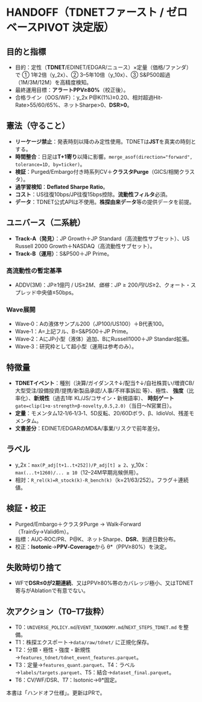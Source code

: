 # HANDOFF（TDNETファースト / ゼロベースPIVOT 決定版）

## 目的と指標
- 目的：定性（**TDNET**/EDINET/EDGAR/ニュース）×定量（価格/ファンダ）で
  ① 1年2倍（y_2x）、② 3–5年10倍（y_10x）、③ S&P500超過（1M/3M/12M）を高精度検知。
- 最終運用目標：**アラートPPV≥80%**（校正後）。
- 合格ライン（OOS/WF）：y_2x P@K(1%)≥0.20、相対超過Hit-Rate>55/60/65%、ネットSharpe>0、**DSR>0**。

## 憲法（守ること）
- **リーケージ禁止**：発表時刻以降のみ定性使用。TDNETは**JST**を真実の時刻とする。
- **時間整合**：日足は**T+1寄り**以降に影響。`merge_asof(direction="forward", tolerance=1D, by=ticker)`。
- **検証**：Purged/Embargo付き時系列CV＋**クラスタPurge**（GICS/相関クラスタ）。
- **過学習検知**：**Deflated Sharpe Ratio**。
- **コスト**：US往復10bps/JP往復15bps控除。**流動性フィルタ**必須。
- **データ**：TDNET公式APIは不使用。**株探由来データ**等の提供データを前提。

## ユニバース（二系統）
- **Track‑A（発見）**：JP Growth＋JP Standard（高流動性サブセット）、US Russell 2000 Growth＋NASDAQ（高流動性サブセット）。
- **Track‑B（運用）**：S&P500＋JP Prime。

### 高流動性の暫定基準
- ADDV(3M)：JP≥1億円 / US≥$2M、価格：JP≥200円 / US≥$2、クォート・スプレッド中央値≤50bps。

### Wave展開
- Wave‑0：Aの液体サンプル200（JP100/US100）＋B代表100。
- Wave‑1：A=上記フル、B=S&P500＋JP Prime。
- Wave‑2：AにJP小型（液体）追加、BにRussell1000＋JP Standard拡張。
- Wave‑3：研究枠として超小型（運用は参考のみ）。

## 特徴量
- **TDNETイベント**：種別（決算/ガイダンス↑↓/配当↑↓/自社株買い/増資CB/大型受注/設備投資/提携/新製品承認/人事/不祥事訴訟 等）、極性、
  **強度**（比率化）、**新規性**（過去1年 KL/JS/コサイン・新規語率）、
  **時刻ゲート** `gate=clip(1+α·strength+β·novelty,0.5,2.0)`（当日〜N営業日）。
- **定量**：モメンタム12‑1/6‑1/3‑1、5D反転、20/60Dボラ、β、IdioVol、残差モメンタム。
- **文書差分**：EDINET/EDGARのMD&A/事業/リスクで前年差分。

## ラベル
- y_2x：`max(P_adj[t+1..t+252])/P_adj[t] ≥ 2`、y_10x：`max(...t+1260)/... ≥ 10`（12–24M早期兆候併用）。
- 相対：`R_rel(k)=R_stock(k)-R_bench(k)`（k=21/63/252）。フラグ＋連続値。

## 検証・校正
- Purged/Embargo＋クラスタPurge → Walk‑Forward（Train5y→Valid6m）。
- 指標：AUC‑ROC/PR、P@K、ネットSharpe、**DSR**、到達日数分布。
- 校正：**Isotonic**→**PPV‑Coverage**から θ*（PPV≥80%）を決定。

## 失敗時切り捨て
- WFで**DSR≤0が2期連続**、又はPPV≥80%帯のカバレッジ極小、又はTDNET寄与がAblationで有意でない。

## 次アクション（T0–T7抜粋）
- T0：`UNIVERSE_POLICY.md`/`EVENT_TAXONOMY.md`/`NEXT_STEPS_TDNET.md` を整備。
- T1：株探エクスポート→`data/raw/tdnet/` に正規化保存。
- T2：分類・極性・強度・新規性→`features_tdnet/tdnet_event_features.parquet`。
- T3：定量→`features_quant.parquet`、T4：ラベル→`labels/targets.parquet`、T5：結合→`dataset_final.parquet`。
- T6：CV/WF/DSR、T7：Isotonic→θ*固定。

本書は「ハンドオフ仕様」。更新はPRで。